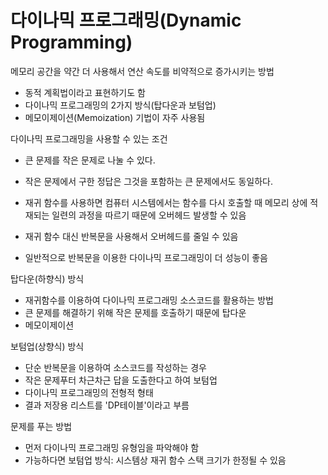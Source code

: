 # 다이나믹 프로그래밍(Dynamic Programming)

메모리 공간을 약간 더 사용해서 연산 속도를 비약적으로 증가시키는 방법

- 동적 계획법이라고 표현하기도 함
- 다이나믹 프로그래밍의 2가지 방식(탑다운과 보텀업)
- 메모이제이션(Memoization) 기법이 자주 사용됨

다이나믹 프로그래밍을 사용할 수 있는 조건

- 큰 문제를 작은 문제로 나눌 수 있다.
- 작은 문제에서 구한 정답은 그것을 포함하는 큰 문제에서도 동일하다.

- 재귀 함수를 사용하면 컴퓨터 시스템에서는 함수를 다시 호출할 때 메모리 상에 적재되는 일련의 과정을 따르기 때문에 오버헤드 발생할 수 있음
- 재귀 함수 대신 반복문을 사용해서 오버헤드를 줄일 수 있음
- 일반적으로 반복문을 이용한 다이나믹 프로그래밍이 더 성능이 좋음

탑다운(하향식) 방식

- 재귀함수를 이용하여 다이나믹 프로그래밍 소스코드를 활용하는 방법
- 큰 문제를 해결하기 위해 작은 문제를 호출하기 때문에 탑다운
- 메모이제이션

보텀업(상향식) 방식

- 단순 반복문을 이용하여 소스코드를 작성하는 경우
- 작은 문제푸터 차근차근 답을 도출한다고 하여 보텀업
- 다이나믹 프로그래밍의 전형적 형태
- 결과 저장용 리스트를 'DP테이블'이라고 부름

문제를 푸는 방법

- 먼저 다이나믹 프로그래밍 유형임을 파악해야 함
- 가능하다면 보텀업 방식: 시스템상 재귀 함수 스택 크기가 한정될 수 있음
